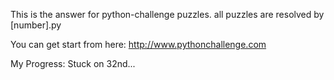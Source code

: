 This is the answer for python-challenge puzzles. all puzzles are resolved by [number].py

You can get start from here:
http://www.pythonchallenge.com

My Progress: Stuck on 32nd...
